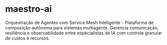 # maestro-ai
Orquestração de Agentes com Service Mesh Inteligente - Plataforma de composição autônoma para sistemas multiagente. Gerencia comunicação, resiliência e observabilidade entre especialistas de IA com controle granular de custos e recursos.
